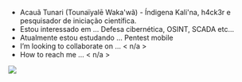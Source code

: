 - Acauã Tunari (Tounaïyalē Waka'wã) - Índigena Kali'na, h4ck3r e pesquisador de iniciação científica. 
- Estou interessado em ... Defesa cibernética, OSINT, SCADA etc...
- Atualmente estou estudando ... Pentest mobile 
- I’m looking to collaborate on ... < n/a >
- How to reach me ... < n/a >

<img src="https://media1.giphy.com/media/v1.Y2lkPTc5MGI3NjExc2pub2R1bGtqcTVoNHVrY2xuZXA2aXJlYzJrZXNlMjdnbGR6MzZ3eiZlcD12MV9pbnRlcm5hbF9naWZfYnlfaWQmY3Q9Zw/4B9tlumUF5KrybOxVL/giphy.gif">

<!---
wakaw4nn/wakaw4nn is a ✨ special ✨ repository because its `README.md` (this file) appears on your GitHub profile.
You can click the Preview link to take a look at your changes.
--->
